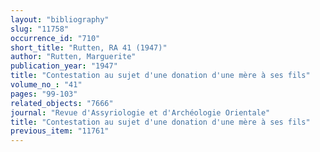 ```yaml
---
layout: "bibliography"
slug: "11758"
occurrence_id: "710"
short_title: "Rutten, RA 41 (1947)"
author: "Rutten, Marguerite"
publication_year: "1947"
title: "Contestation au sujet d'une donation d'une mère à ses fils"
volume_no_: "41"
pages: "99-103"
related_objects: "7666"
journal: "Revue d'Assyriologie et d'Archéologie Orientale"
title: "Contestation au sujet d'une donation d'une mère à ses fils"
previous_item: "11761"
---
```

